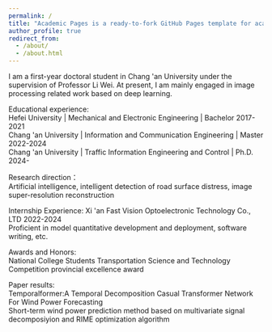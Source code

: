 ```yaml
---
permalink: /
title: "Academic Pages is a ready-to-fork GitHub Pages template for academic personal websites"
author_profile: true
redirect_from: 
  - /about/
  - /about.html
---
```


I am a first-year doctoral student in Chang 'an University under the supervision of Professor Li Wei. At present, I am mainly engaged in image processing related work based on deep learning.

Educational experience:  
Hefei University       |    Mechanical and Electronic Engineering        |  Bachelor    2017-2021  
Chang 'an University   |    Information and Communication Engineering    |  Master      2022-2024  
Chang 'an University   |    Traffic Information Engineering and Control  |  Ph.D.       2024-   

Research direction：  
Artificial intelligence, intelligent detection of road surface distress, image super-resolution reconstruction

Internship Experience:        Xi 'an Fast Vision Optoelectronic Technology Co., LTD        2022-2024   
Proficient in model quantitative development and deployment, software writing, etc.

Awards and Honors:   
National College Students Transportation Science and Technology Competition provincial excellence award

Paper results:  
Temporalformer:A Temporal Decomposition Casual Transformer Network For Wind Power Forecasting  
Short-term wind power prediction method based on multivariate signal decomposiyion and RIME optimization algorithm
